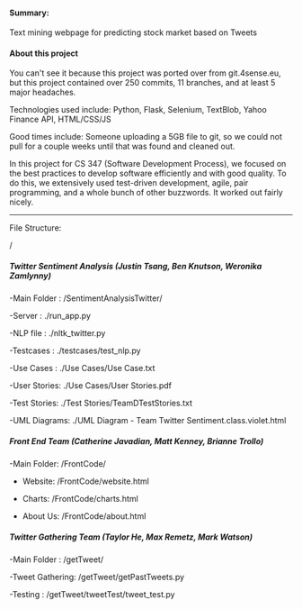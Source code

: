 #### Summary:
Text mining webpage for predicting stock market based on Tweets

#### About this project
You can't see it because this project was ported over from git.4sense.eu, but this project contained over 250 commits, 11 branches, and at least 5 major headaches.

Technologies used include: Python, Flask, Selenium, TextBlob, Yahoo Finance API, HTML/CSS/JS

Good times include: Someone uploading a 5GB file to git, so we could not pull for a couple weeks until that was found and cleaned out.

In this project for CS 347 (Software Development Process), we focused on the best practices to develop software efficiently and with good quality. To do this, we extensively used test-driven development, agile, pair programming, and a whole bunch of other buzzwords. It worked out fairly nicely.

------


File Structure:

/

##### Twitter Sentiment Analysis (Justin Tsang, Ben Knutson, Weronika Zamlynny)

-Main Folder : /SentimentAnalysisTwitter/

-Server      : ./run_app.py

-NLP file    : ./nltk_twitter.py

-Testcases   : ./testcases/test_nlp.py

-Use Cases   : ./Use Cases/Use Case.txt

-User Stories: ./Use Cases/User Stories.pdf

-Test Stories: ./Test Stories/TeamDTestStories.txt

-UML Diagrams: ./UML Diagram - Team Twitter Sentiment.class.violet.html

##### Front End Team (Catherine Javadian, Matt Kenney, Brianne Trollo)

-Main Folder: /FrontCode/

- Website: /FrontCode/website.html

- Charts: /FrontCode/charts.html

- About Us: /FrontCode/about.html


##### Twitter Gathering Team (Taylor He, Max Remetz, Mark Watson)

-Main Folder    : /getTweet/

-Tweet Gathering: /getTweet/getPastTweets.py

-Testing        : /getTweet/tweetTest/tweet_test.py


